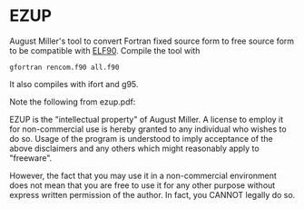 # EZUP
August Miller's tool to convert Fortran fixed source form to free source form to be compatible with [ELF90](http://www.lahey.com/elfpage.htm). 
Compile the tool with 

`gfortran rencom.f90 all.f90`

It also compiles with ifort and g95.

Note the following from ezup.pdf:

EZUP is the "intellectual property" of August Miller.
A license to employ it for non-commercial use is
hereby granted to any individual who wishes to do
so. Usage of the program is understood to imply
acceptance of the above disclaimers and any others
which might reasonably apply to "freeware".

However, the fact that you may use it in a
non-commercial environment does not mean that you
are free to use it for any other purpose without
express written permission of the author. In fact,
you CANNOT legally do so.
